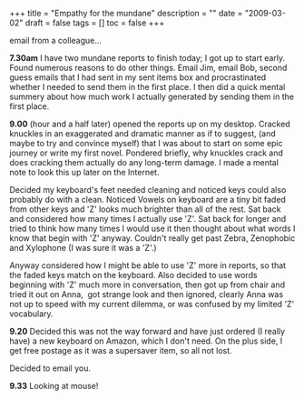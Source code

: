 +++
title = "Empathy for the mundane"
description = ""
date = "2009-03-02"
draft = false
tags = []
toc = false
+++

email from a colleague...

**7.30am** I have two mundane reports to finish today; I got up to start early. Found numerous reasons to do other things. Email Jim, email Bob, second guess emails that I had sent in my sent items box and procrastinated whether I needed to send them in the first place. I then did a quick mental summery about how much work I actually generated by sending them in the first place.

**9.00** (hour and a half later) opened the reports up on my desktop. Cracked knuckles in an exaggerated and dramatic manner as if to suggest, (and maybe to try and convince myself) that I was about to start on some epic journey or write my first novel. Pondered briefly, why knuckles crack and does cracking them actually do any long-term damage. I made a mental note to look this up later on the Internet.

Decided my keyboard's feet needed cleaning and noticed keys could also probably do with a clean. Noticed Vowels on keyboard are a tiny bit faded from other keys and 'Z' looks much brighter than all of the rest. Sat back and considered how many times I actually use 'Z'. Sat back for longer and tried to think how many times I would use it then thought about what words I know that begin with 'Z' anyway. Couldn't really get past Zebra, Zenophobic and Xylophone (I was sure it was a 'Z'.)

Anyway considered how I might be able to use 'Z' more in reports, so that the faded keys match on the keyboard. Also decided to use words beginning with 'Z' much more in conversation, then got up from chair and tried it out on Anna,  got strange look and then ignored, clearly Anna was not up to speed with my current dilemma, or was confused by my limited 'Z' vocabulary.

**9.20** Decided this was not the way forward and have just ordered (I really have) a new keyboard on Amazon, which I don't need. On the plus side, I get free postage as it was a supersaver item, so all not lost.

Decided to email you.

**9.33** Looking at mouse!